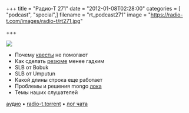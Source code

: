 +++
title = "Радио-Т 271"
date = "2012-01-08T02:28:00"
categories = [ "podcast", "special",]
filename = "rt_podcast271"
image = "https://radio-t.com/images/radio-t/rt271.jpg"

+++

![](https://radio-t.com/images/radio-t/rt271.jpg)

- Почему [квесты](http://37signals.com/svn/posts/3071-why-we-dont-hire-programmers-based-on-puzzles-api-quizzes-math-riddles-or-other-parlor-trick) не помогают
- Как сделать [резюме](http://java.dzone.com/articles/how-make-your-cv-not-suck) менее гадким
- SLB от Bobuk
- SLB от Umputun
- Какой длины строка еще работает
- Проблемы и решения mongo [лока](http://blog.pythonisito.com/2011/12/mongodbs-write-lock.html)
- Темы наших слушателей

[аудио](https://cdn.radio-t.com/rt_podcast271.mp3) • [radio-t.torrent](https://cdn.radio-t.com/torrents/rt_podcast271.mp3.torrent) • [лог чата](http://chat.radio-t.com/logs/radio-t-271.html)<audio src="https://cdn.radio-t.com/rt_podcast271.mp3" preload="none"></audio>
